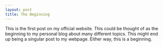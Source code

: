 ```yaml
---
layout: post
title: The Beginning
---
```


This is the first post on my official website. This could be thought of as the beginning to my personal blog about many different topics. This might end up being a singular post to my webpage. Either way, this is a beginning.
